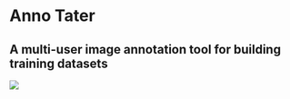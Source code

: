 # Anno Tater

## A multi-user image annotation tool for building training datasets

![](https://media.giphy.com/media/nEwOQKIwdi5ry/giphy.gif)

